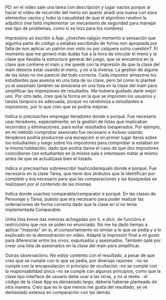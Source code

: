 PD: en el vídeo sale una tarea con descripción y lugar vacíos porque al hacer el vídeo de recorrido del menú sin querer añadí una nueva con esos elementos vacíos y hubo la casualidad de que el algoritmo random la adjudicó (me faltó implementar un mecanismo de seguridad
para manejar ese tipo de problemas, como sí se hizo para los nombres)

Impresións ao escribir a App. ¿tiveches nalgún momento a sensación que algunha parte do código a estabas escribindo de forma non apropiada por falta de non aplicar un patrón non visto ou por calquera outra cuestión?.
El momento que me generó más dudas fue a la hora de vincular el menú y la clase que llevaba la estructura general del juego, que se encuentra en la clase que contiene el main y me quedé con la impresión de que la clase del main debería estar usando el menú, y no 
a la inversa. La gestión de alguna de las listas no me pareció del todo correcta. Cada impostor almacena los estudiantes que asesina en una lista de su clase, pero tal como lo planteé yo el asesinato también se almacena en una lista en la clase del main para simplificar
las impresiones de resultados. Me hubiera gustado darle mejor uso. 
Por otro lado, creo que la forma en la que se imprimen los usuarios y tareas tampoco es adecuada, porque no randomiza a estudiantes e impostores, por lo que creo que se podría mejorar.


Indica si precisaches empregar iteradores donde e porqué.
Fue necesario usar iteradores, especialmente, en la gestión de listas que implicaban recorridos y eliminaciones, para evitar resultados inesperados. Por ejemplo, en mi método comprobar asesinato fue necesario e incluso usando iteradores podría producirse una excepción
si en primer lugar iteras sobre los estudiantes y luego sobre los impostores para comprobar si estaban en la misma habitación, dado que podría darse el caso de que dos impostores coincidieran con estudiantes en la misma sala e intentasen matar al mismo antes de que se 
actualizase bien el listado.

Indica si precisaches sobreescribir hashcode/equals donde e porqué.
Fue necesario en la clase Tarea, que tiene dos atributos que la identifican por completo y era necesario para que las comparaciones y las búsquedas se realizasen por el contenido de las mismas. 

Indica donde usaches comparable/comparator e porqué.
En las clases de Personaje y Tarea, puesto que era necesario para poder realizar las ordenaciones de forma correcta dado que la clase en sí no tenía implementada Comparable.

Unha lista breve das meioras achegadas por ti, e dicir, de funcións e restriccións que non se piden no enunciado.
No me ha dado tiempo a aplicar "mejoras" en sí, el comportamiento es similar a lo que se pedía y a lo explicado en la demostración en vídeo. 
Adapté la impresión final a mi gusto para diferenciar entre los vivos, expulsados y asesinados. 
También opté por crear una lista de asesinados en la clase del main para simplificar. 

Outras observacións.
No estoy contento con el resultado, a pesar de que creo que se cumple con lo que se pedía, por diversas razones:
-no se cumple con la encapsulación ni principio de ocultación
-no se cumple con la responsabilidad única
-no se cumple con algunos principios, como que la clase tipo interface de usuario debe usar a las otras, y no al revés.
-el código de la clase App es demasiado largo, debería haberse planteado de otra manera. Creo que es lo que menos me gusta del resultado, se ve demasiado extensa en comparación con las demás. 
